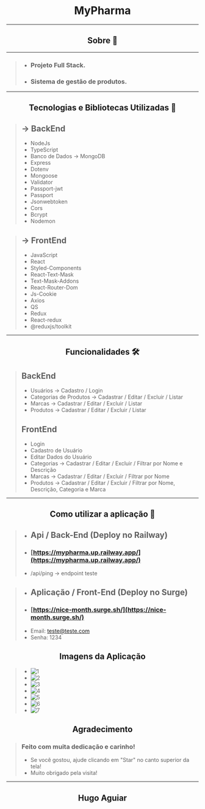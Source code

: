 <h1 align="center"> MyPharma </h1>

---
<h2 align="center">Sobre 📖</h2>

---
> - ### Projeto Full Stack.
> - ### Sistema de gestão de produtos.
---
<h2 align="center">Tecnologias e Bibliotecas Utilizadas 📱</h2>

> ## -> BackEnd
> - NodeJs
> - TypeScript
> - Banco de Dados -> MongoDB
> - Express
> - Dotenv
> - Mongoose
> - Validator
> - Passport-jwt
> - Passport
> - Jsonwebtoken
> - Cors
> - Bcrypt
> - Nodemon

> ## -> FrontEnd
> - JavaScript
> - React
> - Styled-Components
> - React-Text-Mask
> - Text-Mask-Addons
> - React-Router-Dom
> - Js-Cookie
> - Axios 
> - QS
> - Redux
> - React-redux
> - @reduxjs/toolkit

---

<h2 align="center">Funcionalidades 🛠️</h2>

> ## BackEnd
> - Usuários -> Cadastro / Login
> - Categorias de Produtos -> Cadastrar / Editar / Excluir / Listar
> - Marcas -> Cadastrar / Editar / Excluir / Listar
> - Produtos -> Cadastrar / Editar / Excluir / Listar
> ## FrontEnd
> - Login
> - Cadastro de Usuário
> - Editar Dados do Usuário
> - Categorias -> Cadastrar / Editar / Excluir / Filtrar por Nome e Descrição
> - Marcas -> Cadastrar / Editar / Excluir / Filtrar por Nome
> - Produtos -> Cadastrar / Editar / Excluir / Filtrar por Nome, Descrição, Categoria e Marca

---

<h2 align="center">Como utilizar a aplicação 🤔</h2>

> - ## Api / Back-End (Deploy no Railway)
> - ### [https://mypharma.up.railway.app/](https://mypharma.up.railway.app/)
> - /api/ping -> endpoint teste

> - ## Aplicação / Front-End (Deploy no Surge)
> - ### [https://nice-month.surge.sh/](https://nice-month.surge.sh/)
> - Email: teste@teste.com
> - Senha: 1234

<h2 align="center">Imagens da Aplicação</h2>

> - ![1](https://user-images.githubusercontent.com/86810734/159057849-3cee25bd-ba00-4470-92af-6c49f137a8d6.png)
> - ![2](https://user-images.githubusercontent.com/86810734/159057865-08742c8b-4485-4d9a-a109-17462b60f4f4.png)
> - ![3](https://user-images.githubusercontent.com/86810734/159057873-1ddd4650-5306-493e-8fce-42c36b1a360b.png)
> - ![4](https://user-images.githubusercontent.com/86810734/159057886-d9092494-d210-4f28-b63a-e4e929b9332c.png)
> - ![5](https://user-images.githubusercontent.com/86810734/159057898-74d1dcb6-175e-455a-a8b4-158bad639e81.png)
> - ![6](https://user-images.githubusercontent.com/86810734/159057913-e52d88a4-8333-4b52-92da-e5ba5fccac01.png)
> - ![7](https://user-images.githubusercontent.com/86810734/159057924-a47740e0-a6c3-4ee2-a80b-d0a0c29f6faf.png)


<h2 align="center">Agradecimento</h2>

> ### Feito com muita dedicação e carinho!
> - Se você gostou, ajude clicando em "Star" no canto superior da tela!
> - Muito obrigado pela visita! 
---
<h2 align="center">Hugo Aguiar</h2>
